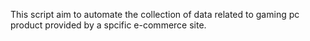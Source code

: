 This script aim to automate the collection of data related to gaming pc product provided by a spcific e-commerce site.

